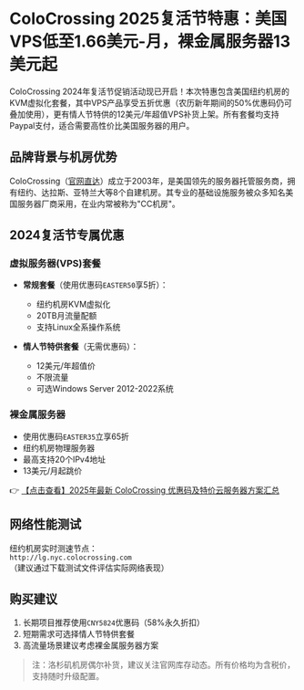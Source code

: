 # ColoCrossing 2025复活节特惠：美国VPS低至1.66美元-月，裸金属服务器13美元起

ColoCrossing 2024年复活节促销活动现已开启！本次特惠包含美国纽约机房的KVM虚拟化套餐，其中VPS产品享受五折优惠（农历新年期间的50%优惠码仍可叠加使用），更有情人节特供的12美元/年超值VPS补货上架。所有套餐均支持Paypal支付，适合需要高性价比美国服务器的用户。

## 品牌背景与机房优势

ColoCrossing（[官网直达](https://bit.ly/ColoCrossing)）成立于2003年，是美国领先的服务器托管服务商，拥有纽约、达拉斯、亚特兰大等8个自建机房。其专业的基础设施服务被众多知名美国服务器厂商采用，在业内常被称为"CC机房"。

## 2024复活节专属优惠

### 虚拟服务器(VPS)套餐
- **常规套餐**（使用优惠码`EASTER50`享5折）：
  - 纽约机房KVM虚拟化
  - 20TB月流量配额
  - 支持Linux全系操作系统

- **情人节特供套餐**（无需优惠码）：
  - 12美元/年超值价
  - 不限流量
  - 可选Windows Server 2012-2022系统

### 裸金属服务器
- 使用优惠码`EASTER35`立享65折
- 纽约机房物理服务器
- 最高支持20个IPv4地址
- 13美元/月起跳价

👉 [【点击查看】2025年最新 ColoCrossing 优惠码及特价云服务器方案汇总](https://bit.ly/ColoCrossing)

## 网络性能测试
纽约机房实时测速节点：  
`http://lg.nyc.colocrossing.com`  
（建议通过下载测试文件评估实际网络表现）

## 购买建议
1. 长期项目推荐使用`CNY5824`优惠码（58%永久折扣）
2. 短期需求可选择情人节特供套餐
3. 高流量场景建议考虑裸金属服务器方案

> 注：洛杉矶机房偶尔补货，建议关注官网库存动态。所有价格均为含税价，支持随时升级配置。
